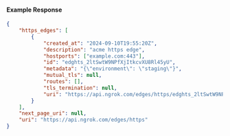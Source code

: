 <!-- Code generated for API Clients. DO NOT EDIT. -->

#### Example Response

```json
{
	"https_edges": [
		{
			"created_at": "2024-09-10T19:55:20Z",
			"description": "acme https edge",
			"hostports": ["example.com:443"],
			"id": "edghts_2ltSwtW9NPfXjItkcvXU8Rl45yU",
			"metadata": "{\"environment\": \"staging\"}",
			"mutual_tls": null,
			"routes": [],
			"tls_termination": null,
			"uri": "https://api.ngrok.com/edges/https/edghts_2ltSwtW9NPfXjItkcvXU8Rl45yU"
		}
	],
	"next_page_uri": null,
	"uri": "https://api.ngrok.com/edges/https"
}
```

